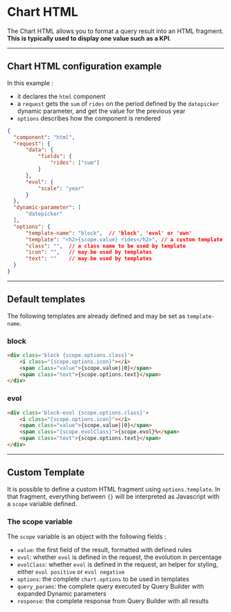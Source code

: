 # Chart HTML

The Chart HTML allows you to format a query result into an HTML fragment. **This is typically used to display one value such as a KPI**.

---
## Chart HTML configuration example 

In this example :
* it declares the `html` component
* a `request` gets the `sum` of `rides` on the period defined by the `datepicker` dynamic parameter, and get the value for the previous year
* `options` describes how the component is rendered


```json
{
  "component": "html",
  "request": {
      "data": {
          "fields": {
              "rides": ["sum"]
          }
      },
      "evol": {
          "scale": "year"
      }
  },
  "dynamic-parameter": [
      "datepicker"
  ],
  "options": {
      "template-name": "block",  // 'block', 'evol' or 'own'
      "template": "<h2>{scope.value} rides</h2>", // a custom template
      "class": "",  // a class name to be used by template
      "icon": "",   // may be used by templates
      "text": ""    // may be used by templates
  }
}
```

---
## Default templates

The following templates are already defined and may be set as `template-name`.

### block
```html
<div class='block {scope.options.class}'>
    <i class="{scope.options.icon}"></i>
    <span class="value">{scope.value||0}</span>
    <span class="text">{scope.options.text}</span>
</div>
```

### evol
```html
<div class='block-evol {scope.options.class}'>
    <i class="{scope.options.icon}"></i>
    <span class="value">{scope.value||0}</span>
    <span class="{scope.evolClass}">{scope.evol}%</span>
    <span class="text">{scope.options.text}</span>
</div>
```

---
## Custom Template

It is possible to define a custom HTML fragment using `options.template`.
In that fragment, everything between `{}` will be interpreted as Javascript with a `scope` variable defined.

### The scope variable

The `scope` variable is an object with the following fields :
* `value`: the first field of the result, formatted with defined rules
* `evol`: whether `evol` is defined in the request, the evolution in percentage
* `evolClass`: whether `evol` is defined in the request, an helper for styling, either `evol positive` or `evol negative`
* `options`: the complete `chart.options` to be used in templates
* `query_params`: the complete query executed by Query Builder with expanded Dynamic parameters
* `response`: the complete response from Query Builder with all results

